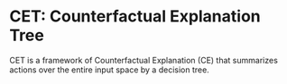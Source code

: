 # CET: Counterfactual Explanation Tree

CET is a framework of Counterfactual Explanation (CE) that summarizes actions over the entire input space by a decision tree. 
